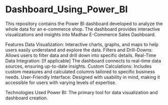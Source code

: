# Dashboard_Using_Power_BI
This repository contains the Power BI dashboard developed to analyze the whole data for an e-commerce shop. The dashboard provides interactive visualizations and insights into Madhav E-Commerce Sales Dashboard.

Features
Data Visualization: Interactive charts, graphs, and maps to help users easily understand and explore the data.
Filters and Drill-Downs: Allows users to filter data and drill down into specific details.
Real-Time Data Integration: [If applicable] The dashboard connects to real-time data sources, ensuring up-to-date insights.
Custom Calculations: Includes custom measures and calculated columns tailored to specific business needs.
User-Friendly Interface: Designed with usability in mind, making it accessible for users with varying levels of expertise.

Technologies Used
Power BI: The primary tool for data visualization and dashboard creation.

